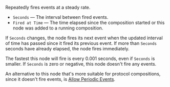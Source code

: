 Repeatedly fires events at a steady rate.

   - `Seconds` — The interval between fired events.
   - `Fired at Time` — The time elapsed since the composition started or this node was added to a running composition.

If `Seconds` changes, the node fires its next event when the updated interval of time has passed since it fired its previous event. If more than `Seconds` seconds have already elapsed, the node fires immediately.

The fastest this node will fire is every 0.001 seconds, even if `Seconds` is smaller. If `Seconds` is zero or negative, this node doesn't fire any events.

An alternative to this node that's more suitable for protocol compositions, since it doesn't fire events, is [Allow Periodic Events](vuo-node://vuo.time.allowPeriodic).
